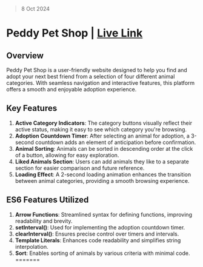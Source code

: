 > 8 Oct 2024


# Peddy Pet Shop | [Live Link](https://6th-assignment-ph.surge.sh/)

## Overview
Peddy Pet Shop is a user-friendly website designed to help you find and adopt your next best friend from a selection of four different animal categories. With seamless navigation and interactive features, this platform offers a smooth and enjoyable adoption experience.

## Key Features
1. **Active Category Indicators**: The category buttons visually reflect their active status, making it easy to see which category you're browsing.
2. **Adoption Countdown Timer**: After selecting an animal for adoption, a 3-second countdown adds an element of anticipation before confirmation.
3. **Animal Sorting**: Animals can be sorted in descending order at the click of a button, allowing for easy exploration.
4. **Liked Animals Section**: Users can add animals they like to a separate section for easier comparison and future reference.
5. **Loading Effect**: A 2-second loading animation enhances the transition between animal categories, providing a smooth browsing experience.

## ES6 Features Utilized
1. **Arrow Functions**: Streamlined syntax for defining functions, improving readability and brevity.
2. **setInterval()**: Used for implementing the adoption countdown timer.
3. **clearInterval()**: Ensures precise control over timers and intervals.
4. **Template Literals**: Enhances code readability and simplifies string interpolation.
5. **Sort**: Enables sorting of animals by various criteria with minimal code.
=======

